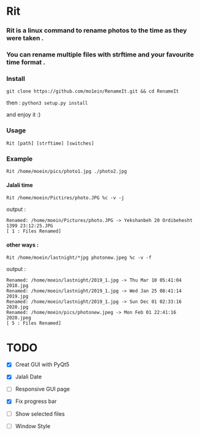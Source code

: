 # Rit 
### Rit is a linux command to rename photos to the time as they were taken .
### You can rename multiple files with strftime and your favourite time format .

### Install 

```
git clone https://github.com/mo1ein/RenameIt.git && cd RenameIt
```
then :
```python3 setup.py install```

and enjoy it :)
### Usage
```
Rit [path] [strftime] [switches]
```
### Example
```
Rit /home/moein/pics/photo1.jpg ./photo2.jpg
```
#### Jalali time
```
Rit /home/moein/Pictires/photo.JPG %c -v -j
```
output : 
```
Renamed: /home/moein/Pictures/photo.JPG -> Yekshanbeh 20 Ordibehesht 1399 23:12:25.JPG
[ 1 : Files Renamed]
```
#### other ways :
```
Rit /home/moein/lastnight/*jpg photonew.jpeg %c -v -f
```
output : 
```
Renamed: /home/moein/lastnight/2019_1.jpg -> Thu Mar 10 05:41:04 2018.jpg
Renamed: /home/moein/lastnight/2019_1.jpg -> Wed Jan 25 08:41:14 2019.jpg
Renamed: /home/moein/lastnight/2019_1.jpg -> Sun Dec 01 02:33:16 2020.jpg
Renamed: /home/moein/pics/photonew.jpeg -> Mon Feb 01 22:41:16 2020.jpeg
[ 5 : Files Renamed]
```


# TODO
- [x] Creat GUI with PyQt5
- [x] Jalali Date 
- [ ] Responsive GUI page 
- [x] Fix progress bar 
- [ ] Show selected files  
- [ ] Window Style 

